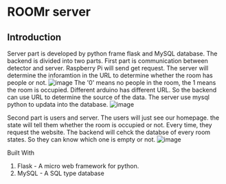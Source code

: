 # ROOMr server 

## Introduction 

Server part is developed by python frame flask and MySQL database. The backend is divided into two parts.
First part is communication between detector and server. Raspberry Pi will send get request. The server 
will determine the inforamtion in the URL to determine whether the room has people or not.
 ![image](https://github.com/Hubert51/ROOMr/blob/master/server_part/readme_picture/arduino_server_communication.png)
The '0' means no people in the room, the 1 means the room is occupied.
Different arduino has different URL. So the backend can use URL to determine the source of the data.
The server use mysql python to updata into the database.
 ![image](https://github.com/Hubert51/ROOMr/blob/master/server_part/readme_picture/server_up_data_database.png)

Second part is users and server. The users will just see our homepage. the state will tell them 
whether the room is occupied or not. Every time, they request the website. The backend will cehck the 
databse of every room states. So they can know which one is empty or not.
 ![image](https://github.com/Hubert51/ROOMr/blob/master/server_part/readme_picture/homepage.png)


Built With
1. Flask - A micro web framework for python.
2. MySQL - A SQL type database
